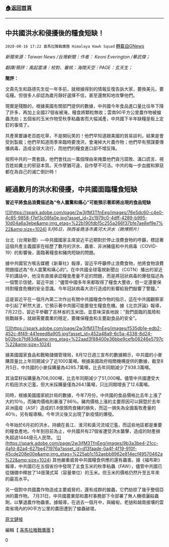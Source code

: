 ###  [:house:返回首頁](https://github.com/ourhimalayas/txt)
---

## 中共國洪水和侵擾後的糧食短缺！
`2020-08-16 17:22 喜馬拉雅戰鷹團 Himalaya Hawk Squad` [轉載自GNews](https://gnews.org/zh-hant/299791/)

*新聞來源：Taiwan News /台灣新聞｜作者： Keoni Everington /華武傑；*

*翻譯/簡評：風起雲湧｜校對、審核：海闊天空｜PAGE：玄天生；*

**簡評：**

文貴先生和路德先生從一年多前，就根據得到的情報反復告訴大家，要換美元，要屯糧。但很多人卻認為歲月靜好選擇不信，甚至還無知地攻擊他們。

現實是殘酷的，根據美國有關部門提供的數據，中共國今年食品進口量比往年下降了許多，再加上全國27個省被淹，糧食將顆粒無收；雲南90平方公里農作物被蝗蟲洗劫；五個省的玉米作物受秋季粘蟲害而大幅減產，中共國下半年缺糧是板上定釘的事情了。

共產黨要讓老百姓吃草，不是開玩笑的！他們早知道跟美國的貿易談判，結果是會受到製裁；他們早知道雨季來臨時要洩洪，會淹掉大片農作物；他們早有預謀要傳播病毒，造成全球大流行，而他們的糧食進口卻不增反降。

按照中共的一貫套路，他們會找出一萬個理由來掩蓋他們貪污腐敗、滿口謊言、視百姓如糞土的邪惡本質。天作孽猶可違，自作孽不可活。中共的每一步血腥和罪惡都在為自己的滅亡倒計時！

##  **經過數月的洪水和侵擾，中共國面臨糧食短缺** 

**習近平將食品浪費描述為“令人震驚和痛心”可能預示著即將出現的食品短缺**

[!\[\](https://spark.adobe.com/page/2w3jfM3TfnEeg/images/76e5dc60-c4e0-4c85-9858-f7ef3c08fa0e.jpg?asset_id=2c1979c0-4dff-4289-b995-10d04a6a3ebe&amp;img_etag=%22b190fdb15c255a266f37bfe7ae8ef9e7%22&amp;size=1024)](https://spark.adobe.com/page/2w3jfM3TfnEeg/images/76e5dc60-c4e0-4c85-9858-f7ef3c08fa0e.jpg?asset_id=2c1979c0-4dff-4289-b995-10d04a6a3ebe&amp;img_etag=%22b190fdb15c255a266f37bfe7ae8ef9e7%22&amp;size=1024) *8月6日，陝西省商洛市黃河大洪水（微博照片）*

台北（台灣新聞）—中共國國家主席習近平近期對於停止浪費食物的呼籲，標誌著這個共產主義國家在經歷了數月的洪水、蟲害、非洲豬瘟和中共病毒（COVID-19）的影響後，面臨著糧食和豬肉短缺的問題。

據中共國官方喉舌媒體《新華社》報導，習近平呼籲停止浪費食物，他將食物浪費問題描述為“令人震驚和痛心的”。在中共國全球電視新聞台（CGTN）播出的習近平的講話中，他沒有直接承認糧食產量不足的問題，而是將冠狀病毒的爆發描述為一個警示信號，習近平說：“儘管中國多年來都取得了糧食大豐收，但一定還要保持對糧食危機的安全意識。今年冠狀病毒大流行造成的影響給我們敲響了警鐘。”

這是習近平在一個月內第二次作出有關中共國糧食作物的指示，這在中共國觀察家中引起了軒然大波，它預示著中共國可能要發生糧食危機。據《北京評論》報導，7月22日，習近平參觀了吉林省的玉米田，並意味深長地說：“我們面臨的風險和挑戰越多，就越需要農業的穩定，要確保糧食和主要副食品的安全”。

[!\[\](https://spark.adobe.com/page/2w3jfM3TfnEeg/images/f535db1e-edb2-452c-8f49-441eeed8a905.jpg?asset_id=452a48a9-6c5a-4338-8d24-b02bcb7fd83d&amp;img_etag=%22aad3f88400e36bbe9cefb08246e5797c%22&amp;size=1024)](https://spark.adobe.com/page/2w3jfM3TfnEeg/images/f535db1e-edb2-452c-8f49-441eeed8a905.jpg?asset_id=452a48a9-6c5a-4338-8d24-b02bcb7fd83d&amp;img_etag=%22aad3f88400e36bbe9cefb08246e5797c%22&amp;size=1024)

據美國國家食品和戰略儲備管理局，8月12日週三宣布的數據顯示，中共國的小麥購買量比上年同期減少了近1000萬噸。根據美國政府相關機構提供的數據，截至8月5日，中共國的小麥採購量為4285.7萬噸，比去年同期減少了938.3萬噸。

其油菜籽採購量為706,000噸，比去年同期減少了51,000噸。儘管中共國遭受大片稻田洪水氾濫，但大米採購量僅為264.1萬噸，只比同期增長了12.6萬噸。

同時，根據美國國家統計局的數據，今年7月份，中共國的食品價格比去年上漲了大約10％，而豬肉價格則暴漲了86％。豬肉價格上漲的主要原因可以歸暨於去年非洲瘟疫（ASF）造成的1.8億頭肉食豬的損失，而這一損失為全國畜牧產量的40％，另有報導稱，今年洪災後又出現了新疫情的爆發。

今年始於6月初的洪水，持續在長江、淮河和黃河流域氾濫，而這些地區都是重要的糧食產地。今年到目前為止，中共國共有27個省遭受洪水襲擊，造成的財產損失超過1444億元人民幣。
[!\[\](https://spark.adobe.com/page/2w3jfM3TfnEeg/images/9b3a3be4-21cc-4afd-82a4-627be471976a?asset_id=d13faade-0a4f-4f19-910f-45cde208e00e&amp;img_etag=%225ab1c152aebb8962e814ecf49570462a%22&amp;size=1024)](https://spark.adobe.com/page/2w3jfM3TfnEeg/images/9b3a3be4-21cc-4afd-82a4-627be471976a?asset_id=d13faade-0a4f-4f19-910f-45cde208e00e&amp;img_etag=%225ab1c152aebb8962e814ecf49570462a%22&amp;size=1024)
其他嚴重威脅中共國糧食供應的還有蟲害。據《福布斯》報導，中共國已在五個省份中發現了主食玉米的秋季粘蟲（FAW），儘管中共國已從儲備中釋放了14億蒲式耳（容量單位）的玉米。但玉米的價格仍然升至五年來的最高水平。

另一個對中共國農作物造成主要威脅的，還有成群的蝗蟲，它們劫掠了幾乎整個亞洲的農作物。 7月31日，中共國農業部和農村事務部下令部署了無人機噴灑殺蟲劑，以擊退農作物蟲害。據報導，在過去一個月中，與緬甸，老撾和越南接壤的雲南省境內約90平方公里的農田遭到了蝗蟲破壞。

[原文鏈接](https://www.taiwannews.com.tw/en/news/3986625)

編輯【 [喜馬拉雅戰鷹團](https://spark.adobe.com/page/2w3jfM3TfnEeg/) 】

0
